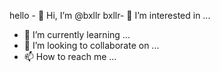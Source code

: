 hello - 👋 Hi, I’m @bxllr
bxllr- 👀 I’m interested in ...
- 🌱 I’m currently learning ...
- 💞️ I’m looking to collaborate on ...
- 📫 How to reach me ...

<!---
bxllr/bxllr is a ✨ special ✨ repository because its `README.md` (this file) appears on your GitHub profile.
You can click the Preview link to take a look at your changes.
--->
